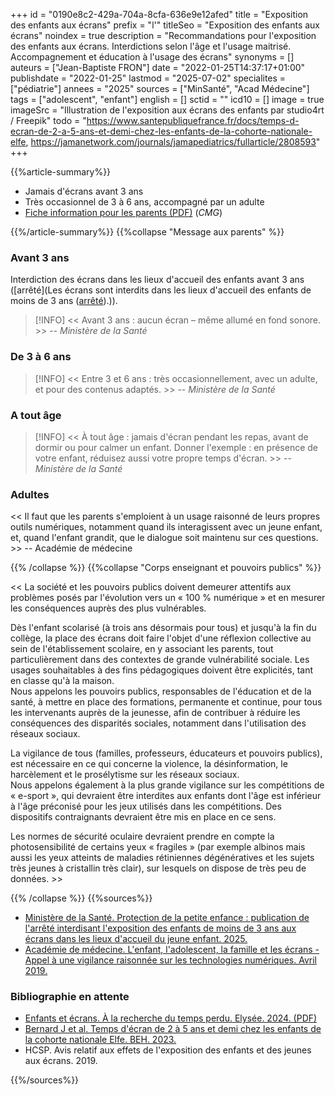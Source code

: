 +++
id = "0190e8c2-429a-704a-8cfa-636e9e12afed"
title = "Exposition des enfants aux écrans"
prefix = "l'"
titleSeo = "Exposition des enfants aux écrans"
noindex = true
description = "Recommandations pour l'exposition des enfants aux écrans. Interdictions selon l'âge et l'usage maitrisé. Accompagnement et éducation à l'usage des écrans"
synonyms = []
auteurs = ["Jean-Baptiste FRON"]
date = "2022-01-25T14:37:17+01:00"
publishdate = "2022-01-25"
lastmod = "2025-07-02"
specialites = ["pédiatrie"]
annees = "2025"
sources = ["MinSanté", "Acad Médecine"]
tags = ["adolescent", "enfant"]
english = []
sctid = ""
icd10 = []
image = true
imageSrc = "Illustration de l'exposition aux écrans des enfants par studio4rt / Freepik"
todo = "https://www.santepubliquefrance.fr/docs/temps-d-ecran-de-2-a-5-ans-et-demi-chez-les-enfants-de-la-cohorte-nationale-elfe, https://jamanetwork.com/journals/jamapediatrics/fullarticle/2808593"
+++

{{%article-summary%}}

- Jamais d'écrans avant 3 ans
- Très occasionnel de 3 à 6 ans, accompagné par un adulte
- [Fiche information pour les parents (PDF)](https://www.cmg.fr/wp-content/uploads/2024/03/Kit-ecran-2023.pdf) (*CMG*)

{{%/article-summary%}}
{{%collapse "Message aux parents" %}}

### Avant 3 ans

Interdiction des écrans dans les lieux d'accueil des enfants avant 3 ans ([arrêté](Les écrans sont interdits dans les lieux d'accueil des enfants de moins de 3 ans ([arrêté](https://solidarites.gouv.fr/protection-de-la-petite-enfance-publication-de-larrete-interdisant-lexposition-des-enfants-de-moins-de-3-ans-aux-ecrans-dans-les-lieux-daccueil-du-jeune-enfant)).)).

> [!INFO]
> << Avant 3 ans : aucun écran – même allumé en fond sonore. >> -- *Ministère de la Santé*

### De 3 à 6 ans

> [!INFO]
> << Entre 3 et 6 ans : très occasionnellement, avec un adulte, et pour des contenus adaptés. >> -- *Ministère de la Santé*

### A tout âge

> [!INFO]
> << À tout âge : jamais d'écran pendant les repas, avant de dormir ou pour calmer un enfant.
Donner l'exemple : en présence de votre enfant, réduisez aussi votre propre temps d'écran. >> -- *Ministère de la Santé*

### Adultes

<< Il faut que les parents s'emploient à un usage raisonné de leurs propres outils numériques, notamment quand ils interagissent avec un jeune enfant, et, quand l'enfant grandit, que le dialogue soit maintenu sur ces questions. >> -- Académie de médecine

{{% /collapse %}}
{{%collapse "Corps enseignant et pouvoirs publics" %}}

<< La société et les pouvoirs publics doivent demeurer attentifs aux problèmes posés par l'évolution vers un « 100 % numérique » et en mesurer les conséquences auprès des plus vulnérables.

Dès l'enfant scolarisé (à trois ans désormais pour tous) et jusqu'à la fin du collège, la place des écrans doit faire l'objet d'une réflexion collective au sein de l'établissement scolaire, en y associant les parents, tout particulièrement dans des contextes de grande vulnérabilité sociale. Les usages souhaitables à des fins pédagogiques doivent être explicités, tant en classe qu'à la maison.  
Nous appelons les pouvoirs publics, responsables de l'éducation et de la santé, à mettre en place des formations, permanente et continue, pour tous les intervenants auprès de la jeunesse, afin de contribuer à réduire les conséquences des disparités sociales, notamment dans l'utilisation des réseaux sociaux.

La vigilance de tous (familles, professeurs, éducateurs et pouvoirs publics), est nécessaire en ce qui concerne la violence, la désinformation, le harcèlement et le prosélytisme sur les réseaux sociaux.  
Nous appelons également à la plus grande vigilance sur les compétitions de « e-sport », qui devraient être interdites aux enfants dont l'âge est inférieur à l'âge préconisé pour les jeux utilisés dans les compétitions. Des dispositifs contraignants devraient être mis en place en ce sens.

Les normes de sécurité oculaire devraient prendre en compte la photosensibilité de certains yeux « fragiles » (par exemple albinos mais aussi les yeux atteints de maladies rétiniennes dégénératives et les sujets très jeunes à cristallin très clair), sur lesquels on dispose de très peu de données. >>

{{% /collapse %}}
{{%sources%}}

- [Ministère de la Santé. Protection de la petite enfance : publication de l'arrêté interdisant l'exposition des enfants de moins de 3 ans aux écrans dans les lieux d'accueil du jeune enfant. 2025.](https://solidarites.gouv.fr/protection-de-la-petite-enfance-publication-de-larrete-interdisant-lexposition-des-enfants-de-moins-de-3-ans-aux-ecrans-dans-les-lieux-daccueil-du-jeune-enfant)
- [Académie de médecine. L'enfant, l'adolescent, la famille et les écrans - Appel à une vigilance raisonnée sur les technologies numériques. Avril 2019.](https://www.academie-sciences.fr/fr/Rapports-ouvrages-avis-et-recommandations-de-l-Academie/enfant-ecrans-technologies-numeriques.html)

### Bibliographie en attente

- [Enfants et écrans. À la recherche du temps perdu. Elysée. 2024. (PDF)](https://www.elysee.fr/admin/upload/default/0001/16/fbec6abe9d9cc1bff3043d87b9f7951e62779b09.pdf)
- [Bernard J et al. Temps d'écran de 2 à 5 ans et demi chez les enfants de la cohorte nationale Elfe. BEH. 2023.](http://beh.santepubliquefrance.fr/beh/2023/6/2023_6_1.html)
- HCSP. Avis relatif aux effets de l'exposition des enfants et des jeunes aux écrans. 2019.

{{%/sources%}}
